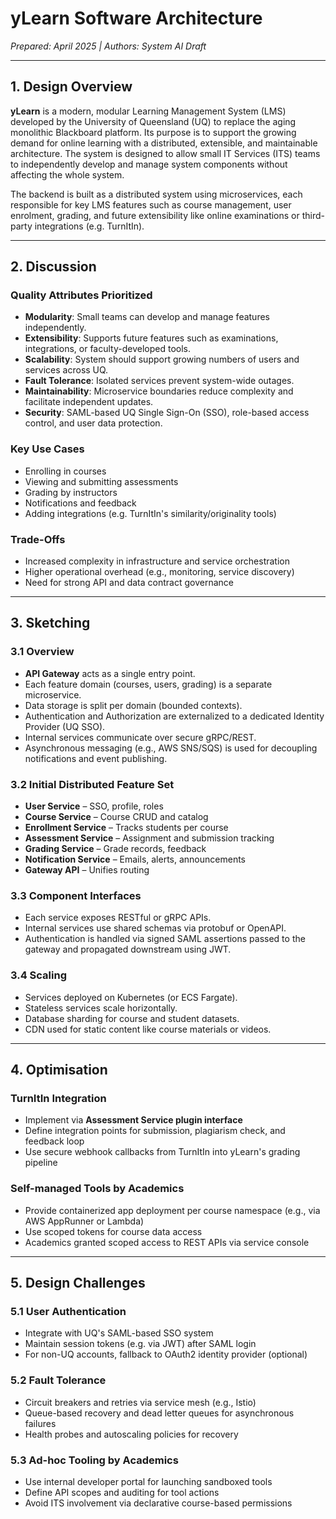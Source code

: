 # yLearn Software Architecture  
*Prepared: April 2025 | Authors: System AI Draft*

---

## 1. Design Overview

**yLearn** is a modern, modular Learning Management System (LMS) developed by the University of Queensland (UQ) to replace the aging monolithic Blackboard platform. Its purpose is to support the growing demand for online learning with a distributed, extensible, and maintainable architecture. The system is designed to allow small IT Services (ITS) teams to independently develop and manage system components without affecting the whole system.

The backend is built as a distributed system using microservices, each responsible for key LMS features such as course management, user enrolment, grading, and future extensibility like online examinations or third-party integrations (e.g. TurnItIn).

---

## 2. Discussion

### Quality Attributes Prioritized

- **Modularity**: Small teams can develop and manage features independently.
- **Extensibility**: Supports future features such as examinations, integrations, or faculty-developed tools.
- **Scalability**: System should support growing numbers of users and services across UQ.
- **Fault Tolerance**: Isolated services prevent system-wide outages.
- **Maintainability**: Microservice boundaries reduce complexity and facilitate independent updates.
- **Security**: SAML-based UQ Single Sign-On (SSO), role-based access control, and user data protection.

### Key Use Cases

- Enrolling in courses
- Viewing and submitting assessments
- Grading by instructors
- Notifications and feedback
- Adding integrations (e.g. TurnItIn's similarity/originality tools)

### Trade-Offs

- Increased complexity in infrastructure and service orchestration
- Higher operational overhead (e.g., monitoring, service discovery)
- Need for strong API and data contract governance

---

## 3. Sketching

### 3.1 Overview

- **API Gateway** acts as a single entry point.
- Each feature domain (courses, users, grading) is a separate microservice.
- Data storage is split per domain (bounded contexts).
- Authentication and Authorization are externalized to a dedicated Identity Provider (UQ SSO).
- Internal services communicate over secure gRPC/REST.
- Asynchronous messaging (e.g., AWS SNS/SQS) is used for decoupling notifications and event publishing.

### 3.2 Initial Distributed Feature Set

- **User Service** – SSO, profile, roles
- **Course Service** – Course CRUD and catalog
- **Enrollment Service** – Tracks students per course
- **Assessment Service** – Assignment and submission tracking
- **Grading Service** – Grade records, feedback
- **Notification Service** – Emails, alerts, announcements
- **Gateway API** – Unifies routing

### 3.3 Component Interfaces

- Each service exposes RESTful or gRPC APIs.
- Internal services use shared schemas via protobuf or OpenAPI.
- Authentication is handled via signed SAML assertions passed to the gateway and propagated downstream using JWT.

### 3.4 Scaling

- Services deployed on Kubernetes (or ECS Fargate).
- Stateless services scale horizontally.
- Database sharding for course and student datasets.
- CDN used for static content like course materials or videos.

---

## 4. Optimisation

### TurnItIn Integration

- Implement via **Assessment Service plugin interface**
- Define integration points for submission, plagiarism check, and feedback loop
- Use secure webhook callbacks from TurnItIn into yLearn's grading pipeline

### Self-managed Tools by Academics

- Provide containerized app deployment per course namespace (e.g., via AWS AppRunner or Lambda)
- Use scoped tokens for course data access
- Academics granted scoped access to REST APIs via service console

---

## 5. Design Challenges

### 5.1 User Authentication

- Integrate with UQ's SAML-based SSO system
- Maintain session tokens (e.g. via JWT) after SAML login
- For non-UQ accounts, fallback to OAuth2 identity provider (optional)

### 5.2 Fault Tolerance

- Circuit breakers and retries via service mesh (e.g., Istio)
- Queue-based recovery and dead letter queues for asynchronous failures
- Health probes and autoscaling policies for recovery

### 5.3 Ad-hoc Tooling by Academics

- Use internal developer portal for launching sandboxed tools
- Define API scopes and auditing for tool actions
- Avoid ITS involvement via declarative course-based permissions
